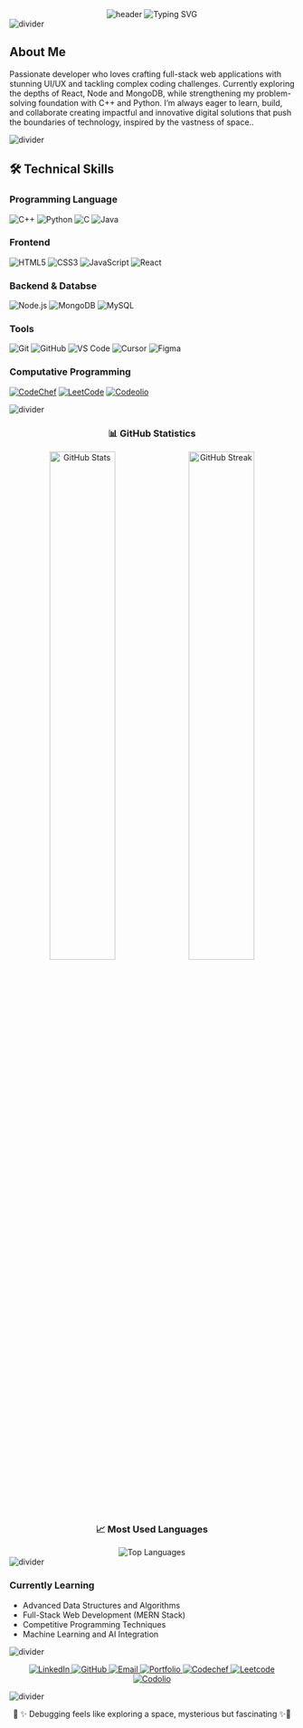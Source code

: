 <div align="center">

<img src="https://capsule-render.vercel.app/api?type=rounded&color=ffffff&height=130&section=header&text=Dhivakar%20S&fontSize=50&fontColor=000000&animation=fadeIn&fontAlignY=40&desc=Full%20Stack%20Developer%20|%20UI/UX%20Designer&descAlignY=70&descSize=15" alt="header"/>

<img src="https://readme-typing-svg.demolab.com?font=Fira+Code&weight=600&size=28&duration=3000&pause=1000&color=FFFFFF&center=true&vCenter=true&multiline=false&repeat=true&width=600&height=100&lines=Welcome+To+My+Space+%F0%9F%9B%B8;Building+Elegant+Website+%F0%9F%8C%A0;Passonate+UI/UX+Designer+%E2%9C%A8;" alt="Typing SVG" />
</div>

<img src="https://user-images.githubusercontent.com/73097560/115834477-dbab4500-a447-11eb-908a-139a6edaec5c.gif" alt="divider"/>

<h2>About Me</h2>
<p>Passionate developer who loves crafting full-stack web applications with stunning UI/UX and tackling complex coding challenges. Currently exploring the depths of  React, Node and MongoDB, while strengthening my problem-solving foundation with C++ and Python. I’m always eager to learn, build, and collaborate creating impactful and innovative digital solutions that push the boundaries of technology, inspired by the vastness of space..</p>

<img src="https://user-images.githubusercontent.com/73097560/115834477-dbab4500-a447-11eb-908a-139a6edaec5c.gif" alt="divider"/>


## 🛠️ Technical Skills

<div >

### Programming Language 
![C++](https://img.shields.io/badge/C++-000000?style=for-the-badge&logo=c%2B%2B&logoColor=white)
![Python](https://img.shields.io/badge/Python-FFFFFF?style=for-the-badge&logo=python&logoColor=000000)
![C](https://img.shields.io/badge/C-000000?style=for-the-badge&logo=c&logoColor=white)
![Java](https://img.shields.io/badge/Java-FFFFFF?style=for-the-badge&logo=java&logoColor=000000)

### Frontend
![HTML5](https://img.shields.io/badge/HTML5-000000?style=for-the-badge&logo=html5&logoColor=white)
![CSS3](https://img.shields.io/badge/CSS3-FFFFFF?style=for-the-badge&logo=css3&logoColor=000000)
![JavaScript](https://img.shields.io/badge/JavaScript-000000?style=for-the-badge&logo=javascript&logoColor=white)
![React](https://img.shields.io/badge/React-FFFFFF?style=for-the-badge&logo=react&logoColor=000000)

### Backend & Databse
![Node.js](https://img.shields.io/badge/Node.js-000000?style=for-the-badge&logo=node.js&logoColor=white)
![MongoDB](https://img.shields.io/badge/MongoDB-FFFFFF?style=for-the-badge&logo=mongodb&logoColor=000000)
![MySQL](https://img.shields.io/badge/MySQL-000000?style=for-the-badge&logo=mysql&logoColor=white)

### Tools
![Git](https://img.shields.io/badge/Git-FFFFFF?style=for-the-badge&logo=git&logoColor=000000)
![GitHub](https://img.shields.io/badge/GitHub-000000?style=for-the-badge&logo=github&logoColor=white)
![VS Code](https://img.shields.io/badge/VS%20Code-FFFFFF?style=for-the-badge&logo=visualstudiocode&logoColor=000000)
![Cursor](https://img.shields.io/badge/Cursor-000000?style=for-the-badge&logo=cursor&logoColor=white)
![Figma](https://img.shields.io/badge/Figma-FFFFFF?style=for-the-badge&logo=figma&logoColor=000000)

### Computative Programming
[![CodeChef](https://img.shields.io/badge/CodeChef-000000?style=for-the-badge&logo=codechef&logoColor=white)](https://www.codechef.com/users/kit27csbs14)
[![LeetCode](https://img.shields.io/badge/LeetCode-FFFFFF?style=for-the-badge&logo=leetcode&logoColor=000000)](https://leetcode.com/u/kit27csbs14)
[![Codeolio](https://img.shields.io/badge/Codeolio-000000?style=for-the-badge&logo=codepen&logoColor=white)](https://codolio.com/profile/Dhiva_S)

</div>
<img src="https://user-images.githubusercontent.com/73097560/115834477-dbab4500-a447-11eb-908a-139a6edaec5c.gif" alt="divider"/>


<div align="center">

### 📊 GitHub Statistics

<img src="https://github-readme-stats.vercel.app/api?username=Dhiva-1510&show_icons=true&theme=dark&hide_border=true&bg_color=000000&title_color=FFFFFF&icon_color=FFFFFF&text_color=FFFFFF" alt="GitHub Stats" width="48%" />
<img src="https://github-readme-streak-stats.herokuapp.com/?user=Dhiva-1510&theme=dark&hide_border=true&background=000000&ring=FFFFFF&fire=FFFFFF&currStreakLabel=FFFFFF" alt="GitHub Streak" width="48%" />

### 📈 Most Used Languages

<img src="https://github-readme-stats.vercel.app/api/top-langs/?username=Dhiva-1510&layout=compact&theme=dark&hide_border=true&bg_color=000000&title_color=FFFFFF&text_color=FFFFFF" alt="Top Languages" />

</div>
<img src="https://user-images.githubusercontent.com/73097560/115834477-dbab4500-a447-11eb-908a-139a6edaec5c.gif" alt="divider"/>

### Currently Learning
- Advanced Data Structures and Algorithms
- Full-Stack Web Development (MERN Stack)
- Competitive Programming Techniques
- Machine Learning and AI Integration

<img src="https://user-images.githubusercontent.com/73097560/115834477-dbab4500-a447-11eb-908a-139a6edaec5c.gif" alt="divider"/>

<p align="center">
  <a href="http://www.linkedin.com/in/dhivakar-sankar">
    <img src="https://img.shields.io/badge/LinkedIn-FFFFFF?style=for-the-badge&logo=linkedin&logoColor=000000" alt="LinkedIn"/>
  </a>
  <a href="https://github.com/Dhiva-1510">
    <img src="https://img.shields.io/badge/GitHub-000000?style=for-the-badge&logo=github&logoColor=white" alt="GitHub"/>
  </a>
  <a href="mailto:kit27.csbs14@gmail.com">
    <img src="https://img.shields.io/badge/Email-FFFFFF?style=for-the-badge&logo=gmail&logoColor=000000" alt="Email"/>
  </a>
  <a href="https://yourportfolio.com">
    <img src="https://img.shields.io/badge/Portfolio-000000?style=for-the-badge&logo=google-chrome&logoColor=white" alt="Portfolio"/>
  </a>
  <a href="https://www.codechef.com/users/kit27csbs14">
    <img src="https://img.shields.io/badge/CodeChef-000000?style=for-the-badge&logo=codechef&logoColor=white" alt="Codechef">
  </a>
  <a href="https://leetcode.com/u/kit27csbs14">
    <img src="https://img.shields.io/badge/LeetCode-FFFFFF?style=for-the-badge&logo=leetcode&logoColor=000000" alt="Leetcode">
  </a>
  <a href="https://codolio.com/profile/Dhiva_S">
    <img src="https://img.shields.io/badge/Codeolio-000000?style=for-the-badge&logo=codepen&logoColor=white" alt="Codolio">
  </a>
</p>

<img src="https://user-images.githubusercontent.com/73097560/115834477-dbab4500-a447-11eb-908a-139a6edaec5c.gif" alt="divider"/>

<p align="center">
🌌 ✨ Debugging feels like exploring a space, mysterious but fascinating ✨🌌
</p>



